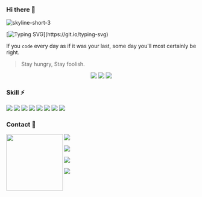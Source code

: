 ### Hi there 👋

![skyline-short-3](https://user-images.githubusercontent.com/78368735/135309541-9e8b814d-652f-4c1a-9596-99df192dcef9.gif)

[![Typing SVG](https://readme-typing-svg.herokuapp.com?size=16&width=500&height=40&lines=Everyday+I+am+coding.+To+be+somebody%2C+not+just+anybody.)](https://git.io/typing-svg)

If you `code` every day as if it was your last, some day you'll most certainly be right.

> Stay hungry, Stay foolish.

<p align = "center">
<img src="https://github-readme-stats.vercel.app/api?username=maAPPsDEV&show_icons=true&theme=tokyonight&count_private=true" />
<img src="https://github-readme-streak-stats.herokuapp.com?user=maAPPsDEV&theme=tokyonight" />
<img src="https://activity-graph.herokuapp.com/graph?username=maAPPsDEV&theme=redical">
</p>

### Skill ⚡

<p>
  <img src="https://img.shields.io/badge/Solidity-lightgrey?style=flat&logo=solidity&logoColor=black"/>
  <img src="https://img.shields.io/badge/ASM-TEAL-red?style=flat&logo=algo"/>
  <img src="https://img.shields.io/badge/React-blue?style=flat&logo=react"/>
  <img src="https://img.shields.io/badge/TypeScript-154256?style=flat&logo=typescript"/>
  <img src="https://img.shields.io/badge/JavaScript-black?style=flat&logo=javascript"/>
  <img src="https://img.shields.io/badge/Swift-9cf?style=flat&logo=swift"/>
  <img src="https://img.shields.io/badge/-Git-black?style=flat&logo=git"/>
  <img src="https://img.shields.io/badge/-GitHub-black?style=flat&logo=github"/>
</p>

### Contact 💖


<img align="left" width="150" height="150" src="https://user-images.githubusercontent.com/78368735/135320123-1403e8f2-1300-4dde-84a3-eee7437e1689.gif">

<a href="https://linktr.ee/maapps" target="_blank"><img src="https://img.shields.io/badge/Linktr.ee-blue?style=flat-square&logo=linktree"/></a>

<a href="https://www.linkedin.com/in/tony-maapps/" target="_blank"><img src="https://img.shields.io/badge/Linkedin-blue?style=flat-square&logo=linkedin"/></a>

<a href="https://maapps.dev/" target="_blank"><img src="https://img.shields.io/badge/Website-blue?style=flat-square&logo=wordpress"/></a>

<a href="https://calendly.com/tony-maapps/meet" target="_blank"><img src="https://img.shields.io/badge/Calendly-blue?style=flat-square&logo=googlemeet"/></a>


<!--
**maAPPsDEV/maAPPsDEV** is a ✨ _special_ ✨ repository because its `README.md` (this file) appears on your GitHub profile.

Here are some ideas to get you started:

- 🔭 I’m currently working on ...
- 🌱 I’m currently learning ...
- 👯 I’m looking to collaborate on ...
- 🤔 I’m looking for help with ...
- 💬 Ask me about ...
- 📫 How to reach me: ...
- 😄 Pronouns: ...
- ⚡ Fun fact: ...
-->

